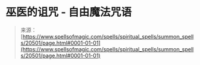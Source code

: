 <!--yml

category: 未分类

date: 2024-06-12 19:03:21

-->

# 巫医的诅咒 - 自由魔法咒语

> 来源：[https://www.spellsofmagic.com/spells/spiritual_spells/summon_spells/20501/page.html#0001-01-01](https://www.spellsofmagic.com/spells/spiritual_spells/summon_spells/20501/page.html#0001-01-01)
